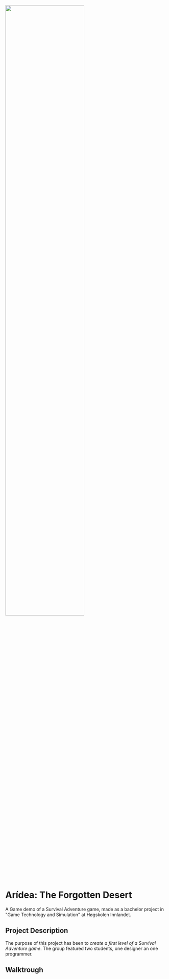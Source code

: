 <img src="https://github.com/Bsktrrl/Bsktrrl.github.io/tree/main/images/Aridea.gif" width="70%"/>

# Arídea: The Forgotten Desert
A Game demo of a Survival Adventure game, made as a bachelor project in "Game Technology and Simulation" at Høgskolen Innlandet.

## Project Description
The purpose of this project has been to *create a first level of a Survival Adventure game*. The group featured two students, one designer an one programmer. 

## Walktrough
